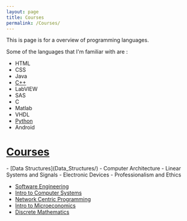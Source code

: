 ```yaml
---
layout: page
title: Courses
permalink: /Courses/
---
```

This is page is for a overview of programming languages.

Some of the languages that I'm familiar with are :

- HTML
- CSS
- Java
- [C++](C++/)
- LabVIEW
- SAS
- C
- Matlab
- VHDL
- [Python](Python/)
- Android

<h1><u>Courses</u></h1>
- [Data Structures](Data_Structures/)
- Computer Architecture
- Linear Systems and Signals
- Electronic Devices
- Professionalism and Ethics

- [Software Engineering](Software_Engineering/)
- [Intro to Computer Systems](Intro_to_comp_systems)
- [Network Centric Programming](Network_Centric/)
- [Intro to Microeconomics](micro)
- [Discrete Mathematics](discrete)

